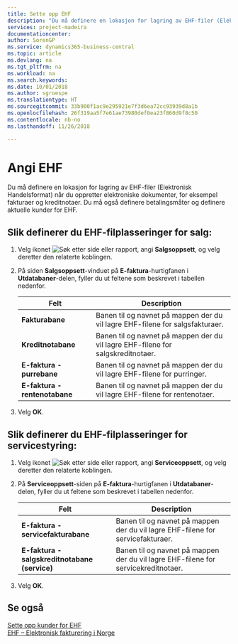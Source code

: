 ```yaml
---
title: Sette opp EHF
description: "Du må definere en lokasjon for lagring av EHF-filer (Elektronisk Handelsformat) når du oppretter elektroniske dokumenter, for eksempel fakturaer og kreditnotaer. Du må også definere betalingsmåter og definere aktuelle kunder for EHF."
services: project-madeira
documentationcenter: 
author: SorenGP
ms.service: dynamics365-business-central
ms.topic: article
ms.devlang: na
ms.tgt_pltfrm: na
ms.workload: na
ms.search.keywords: 
ms.date: 10/01/2018
ms.author: sgroespe
ms.translationtype: HT
ms.sourcegitcommit: 33b900f1ac9e295921e7f3d6ea72cc93939d8a1b
ms.openlocfilehash: 26f319aa5f7e61ae73980def0ea23f860d9f8c50
ms.contentlocale: nb-no
ms.lasthandoff: 11/26/2018

---
```

# <a name="set-up-ehf"></a>Angi EHF
Du må definere en lokasjon for lagring av EHF-filer (Elektronisk Handelsformat) når du oppretter elektroniske dokumenter, for eksempel fakturaer og kreditnotaer. Du må også definere betalingsmåter og definere aktuelle kunder for EHF.  

## <a name="to-set-up-ehf-file-locations-for-sales-and-receivables"></a>Slik definerer du EHF-filplasseringer for salg:  

1.  Velg ikonet ![Søk etter side eller rapport](../../media/ui-search/search_small.png "Søk etter side eller rapport"), angi **Salgsoppsett**, og velg deretter den relaterte koblingen.  
2.  På siden **Salgsoppsett**-vinduet på **E-faktura**-hurtigfanen i **Utdatabaner**-delen, fyller du ut feltene som beskrevet i tabellen nedenfor.  

    |Felt|Description|  
    |---------------------------------|---------------------------------------|  
    |**Fakturabane**|Banen til og navnet på mappen der du vil lagre EHF-filene for salgsfakturaer.|  
    |**Kreditnotabane**|Banen til og navnet på mappen der du vil lagre EHF-filene for salgskreditnotaer.|  
    |**E-faktura - purrebane**|Banen til og navnet på mappen der du vil lagre EHF-filene for purringer.|  
    |**E-faktura - rentenotabane**|Banen til og navnet på mappen der du vil lagre EHF-filene for rentenotaer.|  

3.  Velg **OK**.  

## <a name="to-set-up-ehf-file-locations-for-service-management"></a>Slik definerer du EHF-filplasseringer for servicestyring:  

1.  Velg ikonet ![Søk etter side eller rapport](../../media/ui-search/search_small.png "Søk etter side eller rapport"), angi **Serviceoppsett**, og velg deretter den relaterte koblingen.  
2.  På **Serviceoppsett**-siden på **E-faktura**-hurtigfanen i **Utdatabaner**-delen, fyller du ut feltene som beskrevet i tabellen nedenfor.  

    |Felt|Description|  
    |---------------------------------|---------------------------------------|  
    |**E-faktura - servicefakturabane**|Banen til og navnet på mappen der du vil lagre EHF-filene for servicefakturaer.|  
    |**E-faktura - salgskreditnotabane (service)**|Banen til og navnet på mappen der du vil lagre EHF-filene for servicekreditnotaer.|  

3.  Velg **OK**.  

## <a name="see-also"></a>Se også  
 [Sette opp kunder for EHF](how-to-set-up-customers-for-ehf.md)   
 [EHF – Elektronisk fakturering i Norge](ehf-electronic-invoicing-in-norway.md)

